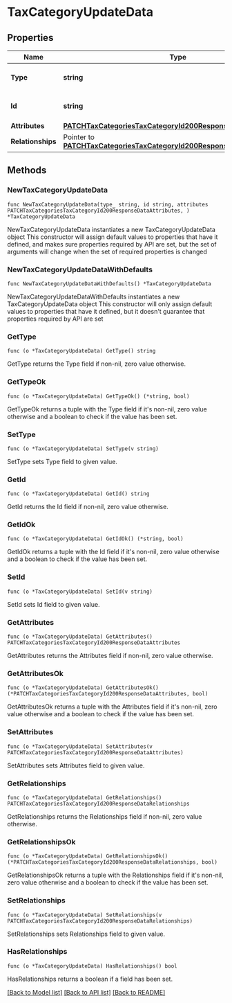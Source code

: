 # TaxCategoryUpdateData

## Properties

Name | Type | Description | Notes
------------ | ------------- | ------------- | -------------
**Type** | **string** | The resource&#39;s type | [default to "tax_categories"]
**Id** | **string** | The resource&#39;s id | 
**Attributes** | [**PATCHTaxCategoriesTaxCategoryId200ResponseDataAttributes**](PATCHTaxCategoriesTaxCategoryId200ResponseDataAttributes.md) |  | 
**Relationships** | Pointer to [**PATCHTaxCategoriesTaxCategoryId200ResponseDataRelationships**](PATCHTaxCategoriesTaxCategoryId200ResponseDataRelationships.md) |  | [optional] 

## Methods

### NewTaxCategoryUpdateData

`func NewTaxCategoryUpdateData(type_ string, id string, attributes PATCHTaxCategoriesTaxCategoryId200ResponseDataAttributes, ) *TaxCategoryUpdateData`

NewTaxCategoryUpdateData instantiates a new TaxCategoryUpdateData object
This constructor will assign default values to properties that have it defined,
and makes sure properties required by API are set, but the set of arguments
will change when the set of required properties is changed

### NewTaxCategoryUpdateDataWithDefaults

`func NewTaxCategoryUpdateDataWithDefaults() *TaxCategoryUpdateData`

NewTaxCategoryUpdateDataWithDefaults instantiates a new TaxCategoryUpdateData object
This constructor will only assign default values to properties that have it defined,
but it doesn't guarantee that properties required by API are set

### GetType

`func (o *TaxCategoryUpdateData) GetType() string`

GetType returns the Type field if non-nil, zero value otherwise.

### GetTypeOk

`func (o *TaxCategoryUpdateData) GetTypeOk() (*string, bool)`

GetTypeOk returns a tuple with the Type field if it's non-nil, zero value otherwise
and a boolean to check if the value has been set.

### SetType

`func (o *TaxCategoryUpdateData) SetType(v string)`

SetType sets Type field to given value.


### GetId

`func (o *TaxCategoryUpdateData) GetId() string`

GetId returns the Id field if non-nil, zero value otherwise.

### GetIdOk

`func (o *TaxCategoryUpdateData) GetIdOk() (*string, bool)`

GetIdOk returns a tuple with the Id field if it's non-nil, zero value otherwise
and a boolean to check if the value has been set.

### SetId

`func (o *TaxCategoryUpdateData) SetId(v string)`

SetId sets Id field to given value.


### GetAttributes

`func (o *TaxCategoryUpdateData) GetAttributes() PATCHTaxCategoriesTaxCategoryId200ResponseDataAttributes`

GetAttributes returns the Attributes field if non-nil, zero value otherwise.

### GetAttributesOk

`func (o *TaxCategoryUpdateData) GetAttributesOk() (*PATCHTaxCategoriesTaxCategoryId200ResponseDataAttributes, bool)`

GetAttributesOk returns a tuple with the Attributes field if it's non-nil, zero value otherwise
and a boolean to check if the value has been set.

### SetAttributes

`func (o *TaxCategoryUpdateData) SetAttributes(v PATCHTaxCategoriesTaxCategoryId200ResponseDataAttributes)`

SetAttributes sets Attributes field to given value.


### GetRelationships

`func (o *TaxCategoryUpdateData) GetRelationships() PATCHTaxCategoriesTaxCategoryId200ResponseDataRelationships`

GetRelationships returns the Relationships field if non-nil, zero value otherwise.

### GetRelationshipsOk

`func (o *TaxCategoryUpdateData) GetRelationshipsOk() (*PATCHTaxCategoriesTaxCategoryId200ResponseDataRelationships, bool)`

GetRelationshipsOk returns a tuple with the Relationships field if it's non-nil, zero value otherwise
and a boolean to check if the value has been set.

### SetRelationships

`func (o *TaxCategoryUpdateData) SetRelationships(v PATCHTaxCategoriesTaxCategoryId200ResponseDataRelationships)`

SetRelationships sets Relationships field to given value.

### HasRelationships

`func (o *TaxCategoryUpdateData) HasRelationships() bool`

HasRelationships returns a boolean if a field has been set.


[[Back to Model list]](../README.md#documentation-for-models) [[Back to API list]](../README.md#documentation-for-api-endpoints) [[Back to README]](../README.md)


